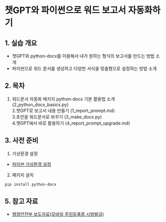 # 챗GPT와 파이썬으로 워드 보고서 자동화하기

## 1. 실습 개요
- 챗GPT와 python-docx를 이용해서 내가 원하는 형식의 보고서를 만드는 방법 소개
- 파이썬으로 워드 문서를 생성하고 다양한 서식을 맞춤형으로 설정하는 방법 소개

## 2. 목차
1. 워드문서 자동화 패키지 python-docx 기본 활용법 소개 (2_python_docx_basics.py)   
2.챗GPT로 보고서 내용 만들기 (1_report_prompt.md)   
3.초안을 워드문서로 바꾸기 (3_make_docx.py)   
4.챗GPT에서 바로 활용하기 (4_report_prompt_upgrade.md)


## 3. 사전 준비
1. 가상환경 설정
- [파이썬 가상환경 설정](https://github.com/dabidstudio/dabidstudio_guides/blob/main/python-set-venv.md)
2. 패키지 설치

```bash
pip install python-docx
```


## 5. 참고 자료
- [행정안전부 보도자료(모바일 주민등록증 시범발급)](https://www.mois.go.kr/frt/bbs/type010/commonSelectBoardArticle.do?bbsId=BBSMSTR_000000000008&nttId=114628)

